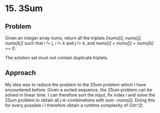 # 15. 3Sum

## Problem

Given an integer array _nums_, return all the triplets _[nums[i], nums[j], nums[k]]_ such that _i != j_, _i != k_ and _j != k_, and _nums[i] + nums[j] + nums[k] == 0_.

The solution set must not contain duplicate triplets.

## Approach

My idea was to reduce the problem to the 2Sum problem which I have encountered before.
Given a sorted sequence, the 2Sum problem can be solved in linear time.
I can therefore sort the input, fix index _i_ and solve the 2Sum problem to obtain all _j-k_-combinations with sum _-nums[i]_. Doing this for every possible _i_ I therefore obtain a runtime complexity of _O(n^2)_.
